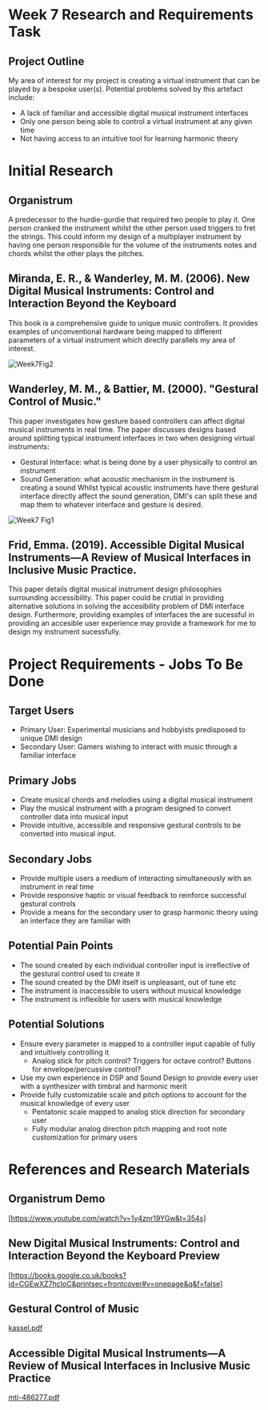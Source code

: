# Week 7 Research and Requirements Task

## Project Outline
My area of interest for my project is creating a virtual instrument that can be played by a bespoke user(s). 
Potential problems solved by this artefact include:
- A lack of familiar and accessible digital musical instrument interfaces
- Only one person being able to control a virtual instrument at any given time
- Not having access to an intuitive tool for learning harmonic theory

# Initial Research

## Organistrum 
A predecessor to the hurdie-gurdie that required two people to play it. 
One person cranked the instrument whilst the other person used triggers to fret the strings.
This could inform my design of a multiplayer instrument by having one person responsible for the volume
of the instruments notes and chords whilst the other plays the pitches.

## Miranda, E. R., & Wanderley, M. M. (2006). New Digital Musical Instruments: Control and Interaction Beyond the Keyboard
This book is a comprehensive guide to unique music controllers. It provides examples of unconventional hardware being mapped to
different parameters of a virtual instrument which directly parallels my area of interest.

![Week7Fig2](https://github.com/user-attachments/assets/370fd8cc-5a2a-4fe2-ae17-a5a7d32c30c3)

## Wanderley, M. M., & Battier, M. (2000). "Gestural Control of Music."
This paper investigates how gesture based controllers can affect digital musical instruments in real time. The paper
discusses designs based around splitting typical instrument interfaces in two when designing virtual instruments:
 -  Gestural Interface: what is being done by a user physically to control an instrument
 -  Sound Generation: what acoustic mechanism in the instrument is creating a sound
Whilst typical acoustic instruments have there gestural interface directly affect the sound generation, DMI's can
split these and map them to whatever interface and gesture is desired.

![Week7 Fig1](https://github.com/user-attachments/assets/e2375c27-b8be-41a1-858d-11711ee862be)

## Frid, Emma. (2019). Accessible Digital Musical Instruments—A Review of Musical Interfaces in Inclusive Music Practice.  
This paper details digital musical instrument design philosophies surrounding accessibility.
This paper could be crutial in providing alternative solutions in solving the accesibility problem of
DMI interface design. Furthermore, providing examples of interfaces the are sucessful in providing
an accesible user experience may provide a framework for me to design my instrument sucessfully.


# Project Requirements - Jobs To Be Done

## Target Users
 - Primary User: Experimental  musicians and hobbyists predisposed to unique DMI design
 - Secondary User: Gamers wishing to interact with music through a familiar interface

## Primary Jobs 
 - Create musical chords and melodies using a digital musical instrument
 - Play the musical instrument with a program designed to convert controller data into musical input
 - Provide intuitive, accessible and responsive gestural controls to be converted into musical input.

## Secondary Jobs
 - Provide multiple users a medium of interacting simultaneously with an instrument in real time
 - Provide responsive haptic or visual feedback to reinforce successful gestural controls
 - Provide a means for the secondary user to grasp harmonic theory using an interface they are familiar with

## Potential Pain Points
 - The sound created by each individual controller input is irreflective of the gestural control used to create it
 - The sound created by the DMI itself is unpleasant, out of tune etc
 - The instrument is inaccessible to users without musical knowledge
 - The instrument is inflexible for users with musical knowledge

## Potential Solutions
 - Ensure every parameter is mapped to a controller input capable of fully and intuitively controlling it
    - Analog stick for pitch control? Triggers for octave control? Buttons for envelope/percussive control?
 - Use my own experience in DSP and Sound Design to provide every user with a synthesizer with timbral and harmonic merit
 - Provide fully customizable scale and pitch options to account for the musical knowledge of every user
    - Pentatonic scale mapped to analog stick direction for secondary user
    - Fully modular analog direction pitch mapping and root note customization for primary users





# References and Research Materials

## Organistrum Demo

[https://www.youtube.com/watch?v=1y4znr19YGw&t=354s]



## New Digital Musical Instruments: Control and Interaction Beyond the Keyboard Preview

[https://books.google.co.uk/books?id=CGEwXZ7hcIoC&printsec=frontcover#v=onepage&q&f=false]



## Gestural Control of Music

[kassel.pdf](https://github.com/user-attachments/files/17703467/kassel.pdf)


## Accessible Digital Musical Instruments—A Review of Musical Interfaces in Inclusive Music Practice

[mti-486277.pdf](https://github.com/user-attachments/files/17703647/mti-486277.pdf)
